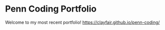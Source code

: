 
# Penn Coding Portfolio

Welcome to my most recent portfolio! https://clayfair.github.io/penn-coding/


